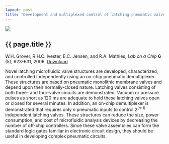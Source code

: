 ```yaml
---
layout: post
title: "Development and multiplexed control of latching pneumatic valves using microfluidic logical structures"
---
```


[![](http://wgrover.com/images/latching_valves.gif)](pdfs/latching_valves.pdf)

{{ page.title }}
----------------

W.H. Grover, R.H.C. Ivester, E.C. Jensen, and R.A. Mathies, *Lab on a Chip* **6** (5), 623-631, 2006. [Download](pdfs/latching_valves.pdf)

Novel latching microfluidic valve structures are developed, characterized, and controlled independently using an on-chip pneumatic demultiplexer. These structures are based on pneumatic monolithic membrane valves and depend upon their normally-closed nature. Latching valves consisting of both three- and four-valve circuits are demonstrated. Vacuum or pressure pulses as short as 120 ms are adequate to hold these latching valves open or closed for several minutes. In addition, an on-chip demultiplexer is demonstrated that requires only *n* pneumatic inputs to control 2<sup>(<i>n</i>-1)</sup> independent latching valves. These structures can reduce the size, power consumption, and cost of microfluidic analysis devices by decreasing the number of off-chip controllers. Since these valve assemblies can form the standard logic gates familiar in electronic circuit design, they should be useful in developing complex pneumatic circuits.